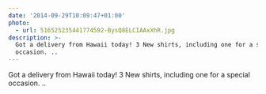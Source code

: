 ```yaml
---
date: '2014-09-29T10:09:47+01:00'
photo:
  - url: 516525235441774592-BysQ8ELCIAAxXhR.jpg
description: >-
  Got a delivery from Hawaii today! 3 New shirts, including one for a special
  occasion. ..
---
```

Got a delivery from Hawaii today! 3 New shirts, including one for a special occasion. .. 
